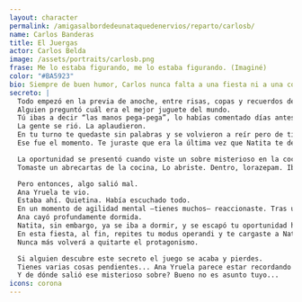 ```yaml
---
layout: character
permalink: /amigasalbordedeunataquedenervios/reparto/carlosb/
name: Carlos Banderas
title: El Juergas
actor: Carlos Belda
image: /assets/portraits/carlosb.png
frase: Me lo estaba figurando, me lo estaba figurando. (Imaginé)
color: "#BA5923"
bio: Siempre de buen humor, Carlos nunca falta a una fiesta ni a una confidencia. Conoce los entresijos de su grupo mejor que nadie y, si bien le encanta divertirse, también tiene facilidad para estar en el sitio justo cuando nada parece suceder. En la fiesta de anoche Carlos no se separó de Natita ni un segundo, quién sabe si sospechaba algo.
secreto: |
  Todo empezó en la previa de anoche, entre risas, copas y recuerdos de infancia.
  Alguien preguntó cuál era el mejor juguete del mundo.
  Tú ibas a decir “las manos pega-pega”, lo habías comentado días antes con Natita. Pero cuando le llegó el turno, ella lo dijo primero.
  La gente se rió. La aplaudieron.
  En tu turno te quedaste sin palabras y se volvieron a reír pero de ti.
  Ese fue el momento. Te juraste que era la última vez que Natita te dejaba como un tonto delante de todo el mundo.

  La oportunidad se presentó cuando viste un sobre misterioso en la cocina con tu nombre: “Carlos”.
  Tomaste un abrecartas de la cocina, Lo abriste. Dentro, lorazepam. Ibas murmurando tu venganza mientras lo removías con el gazpacho.

  Pero entonces, algo salió mal.
  Ana Yruela te vio.
  Estaba ahí. Quietina. Había escuchado todo.
  En un momento de agilidad mental —tienes muchos— reaccionaste. Tras un pequeño forcejeo, le diste de tu propia medicina.
  Ana cayó profundamente dormida.
  Natita, sin embargo, ya se iba a dormir, y se escapó tu oportunidad hasta hoy.
  En esta fiesta, al fin, repites tu modus operandi y te cargaste a Natita. Esta vez nadie se rió.
  Nunca más volverá a quitarte el protagonismo.

  Si alguien descubre este secreto el juego se acaba y pierdes.
  Tienes varias cosas pendientes... Ana Yruela parece estar recordando cosas de anoche, quizás deberías acabar lo que empezaste o buscar algún secreto que usar en su contra.
  Y de dónde salió ese misterioso sobre? Bueno no es asunto tuyo...
icons: corona
---
```

